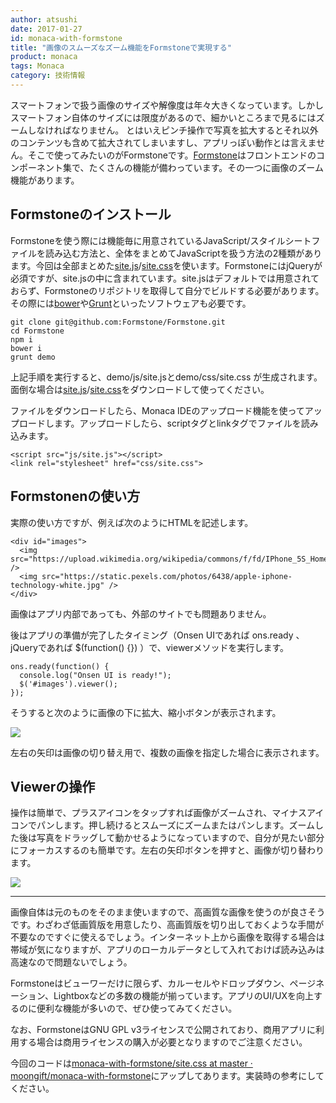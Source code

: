 ```yaml
---
author: atsushi
date: 2017-01-27
id: monaca-with-formstone
title: "画像のスムーズなズーム機能をFormstoneで実現する"
product: monaca
tags: Monaca
category: 技術情報
---
```


スマートフォンで扱う画像のサイズや解像度は年々大きくなっています。しかしスマートフォン自体のサイズには限度があるので、細かいところまで見るにはズームしなければなりません。
とはいえピンチ操作で写真を拡大するとそれ以外のコンテンツも含めて拡大されてしまいますし、アプリっぽい動作とは言えません。そこで使ってみたいのがFormstoneです。[Formstone](https://formstone.it)はフロントエンドのコンポーネント集で、たくさんの機能が備わっています。その一つに画像のズーム機能があります。

## Formstoneのインストール

Formstoneを使う際には機能毎に用意されているJavaScript/スタイルシートファイルを読み込む方法と、全体をまとめてJavaScriptを扱う方法の2種類があります。今回は全部まとめた[site.js](https://raw.githubusercontent.com/moongift/monaca-with-formstone/master/www/js/site.js)/[site.css](https://raw.githubusercontent.com/moongift/monaca-with-formstone/master/www/css/site.css)を使います。FormstoneにはjQueryが必須ですが、site.jsの中に含まれています。site.jsはデフォルトでは用意されておらず、Formstoneのリポジトリを取得して自分でビルドする必要があります。その際には[bower](https://bower.io)や[Grunt](http://gruntjs.com)といったソフトウェアも必要です。

```
git clone git@github.com:Formstone/Formstone.git
cd Formstone
npm i
bower i
grunt demo
```

上記手順を実行すると、demo/js/site.jsとdemo/css/site.css が生成されます。面倒な場合は[site.js](https://raw.githubusercontent.com/moongift/monaca-with-formstone/master/www/js/site.js)/[site.css](https://raw.githubusercontent.com/moongift/monaca-with-formstone/master/www/css/site.css)をダウンロードして使ってください。

ファイルをダウンロードしたら、Monaca IDEのアップロード機能を使ってアップロードします。アップロードしたら、scriptタグとlinkタグでファイルを読み込みます。

```
<script src="js/site.js"></script>
<link rel="stylesheet" href="css/site.css">
```

## Formstonenの使い方

実際の使い方ですが、例えば次のようにHTMLを記述します。

```
<div id="images">
  <img src="https://upload.wikimedia.org/wikipedia/commons/f/fd/IPhone_5S_Home_Button.jpg" />
  <img src="https://static.pexels.com/photos/6438/apple-iphone-technology-white.jpg" />
</div>
```

画像はアプリ内部であっても、外部のサイトでも問題ありません。

後はアプリの準備が完了したタイミング（Onsen UIであれば ons.ready 、jQueryであれば $(function() {}) ）で、viewerメソッドを実行します。

```
ons.ready(function() {
  console.log("Onsen UI is ready!");
  $('#images').viewer();
});
```

そうすると次のように画像の下に拡大、縮小ボタンが表示されます。

![](/blog/content/images/2017/Jan/zoomer-1.png)

左右の矢印は画像の切り替え用で、複数の画像を指定した場合に表示されます。

## Viewerの操作

操作は簡単で、プラスアイコンをタップすれば画像がズームされ、マイナスアイコンでパンします。押し続けるとスムーズにズームまたはパンします。ズームした後は写真をドラッグして動かせるようになっていますので、自分が見たい部分にフォーカスするのも簡単です。左右の矢印ボタンを押すと、画像が切り替わります。

![](/blog/content/images/2017/Jan/zoomer.gif)

----

画像自体は元のものをそのまま使いますので、高画質な画像を使うのが良さそうです。わざわざ低画質版を用意したり、高画質版を切り出しておくような手間が不要なのですぐに使えるでしょう。インターネット上から画像を取得する場合は帯域が気になりますが、アプリのローカルデータとして入れておけば読み込みは高速なので問題ないでしょう。

Formstoneはビューワーだけに限らず、カルーセルやドロップダウン、ページネーション、Lightboxなどの多数の機能が揃っています。アプリのUI/UXを向上するのに便利な機能が多いので、ぜひ使ってみてください。

なお、FormstoneはGNU GPL v3ライセンスで公開されており、商用アプリに利用する場合は商用ライセンスの購入が必要となりますのでご注意ください。

今回のコードは[monaca-with-formstone/site.css at master · moongift/monaca-with-formstone](https://github.com/moongift/monaca-with-formstone)にアップしてあります。実装時の参考にしてください。
